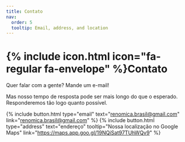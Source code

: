 ```yaml
---
title: Contato
nav:
  order: 5
  tooltip: Email, address, and location
---
```


# {% include icon.html icon="fa-regular fa-envelope" %}Contato

Quer falar com a gente? Mande um e-mail! 

Mas nosso tempo de resposta pode ser mais longo do que o esperado. Responderemos tão logo quanto possível.

{%
  include button.html
  type="email"
  text="renomica.brasil@gmail.com"
  link="renomica.brasil@gmail.com"
%}
{%
  include button.html
  type="address"
  text="endereço"
  tooltip="Nossa localização no Google Maps"
  link="https://maps.app.goo.gl/19NQiSat97TUhWQv9"
%}
